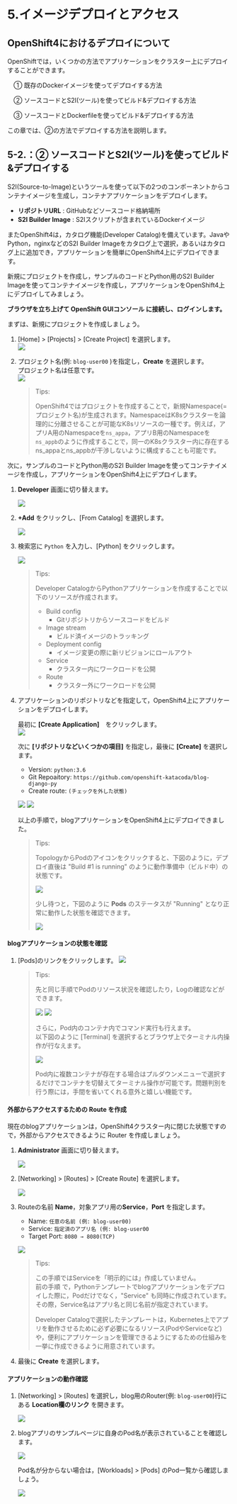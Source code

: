 # 5.イメージデプロイとアクセス
## OpenShift4におけるデプロイについて
OpenShiftでは，いくつかの方法でアプリケーションをクラスター上にデプロイすることができます。

　① 既存のDockerイメージを使ってデプロイする方法

　② ソースコードとS2I(ツール)を使ってビルド&デプロイする方法

　③ ソースコードとDockerfileを使ってビルド&デプロイする方法

この章では、②の方法でデプロイする方法を説明します。


## 5-2.：② ソースコードとS2I(ツール)を使ってビルド&デプロイする
S2I(Source-to-Image)というツールを使って以下の2つのコンポーネントからコンテナイメージを生成し，コンテナアプリケーションをデプロイします。

- **リポジトリURL** : GitHubなどソースコード格納場所
- **S2I Builder Image** : S2Iスクリプトが含まれているDockerイメージ

またOpenShift4は，カタログ機能(Developer Catalog)を備えています。JavaやPython，nginxなどのS2I Builder Imageをカタログ上で選択，あるいはカタログ上に追加でき，アプリケーションを簡単にOpenShift4上にデプロイできます。


新規にプロジェクトを作成し，サンプルのコードとPython用のS2I Builder Imageを使ってコンテナイメージを作成し，アプリケーションをOpenShift4上にデプロイしてみましょう。

**ブラウザを立ち上げて OpenShift GUIコンソール に接続し、ログインします。**

まずは、新規にプロジェクトを作成しましょう。  
1. [Home] > [Projects] > [Create Project] を選択します。  
    ![](images/5-2-create-project.png)

2. プロジェクト名(例: `blog-user00` )を指定し，**Create** を選択します。  
    プロジェクト名は任意です。  
    ![](images/5-2-create-project-blog.png)
    >Tips:
    >
    >OpenShift4ではプロジェクトを作成することで，新規Namespace(=プロジェクト名)が生成されます。NamespaceはK8sクラスターを論理的に分離させることが可能なK8sリソースの一種です。例えば，アプリA用のNamespaceを`ns_appa`，アプリB用のNamespaceを`ns_appb`のように作成することで，同一のK8sクラスター内に存在するns_appaとns_appbが干渉しないように構成することも可能です。


次に，サンプルのコードとPython用のS2I Builder Imageを使ってコンテナイメージを作成し，アプリケーションをOpenShift4上にデプロイします。
1. **Developer** 画面に切り替えます。

    ![](images/5-1-developer-view.png)

2. **+Add** をクリックし、[From Catalog] を選択します。

    ![](images/5-2-devcatalog-python.png)

3. 検索窓に `Python` を入力し、[Python] をクリックします。

    ![](images/5-2-devcatalog-python-1.png)

    >Tips:
    >
    >Developer CatalogからPythonアプリケーションを作成することで以下のリソースが作成されます。
    >- Build config
    >    - Gitリポジトリからソースコードをビルド
    >- Image stream
    >    - ビルド済イメージのトラッキング
    >- Deployment config    
    >    - イメージ変更の際に新リビジョンにロールアウト
    >- Service
    >    - クラスター内にワークロードを公開
    >- Route
    >    - クラスター外にワークロードを公開

3. アプリケーションのリポジトリなどを指定して，OpenShift4上にアプリケーションをデプロイします。

    最初に **[Create Application]**　をクリックします。  
    ![](images/5-2-devcatalog-python-2.png)
    
    次に **[リポジトリなどいくつかの項目]** を指定し，最後に **[Create]** を選択します。  

    - Version: `python:3.6`
    - Git Repoaitory: `https://github.com/openshift-katacoda/blog-django-py` 
    - Create route: `(チェックを外した状態)`

    ![](images/5-2-devcatalog-python-3.png)
    ![](images/5-2-devcatalog-python-4.png)
    
    以上の手順で，blogアプリケーションをOpenShift4上にデプロイできました。  
    
    >Tips:
    >
    >TopologyからPodのアイコンをクリックすると、下図のように，デプロイ直後は "Build #1 is running" のように動作準備中（ビルド中）の状態です。  
    >
    >![](images/5-2-blog-pods-building.png)  
    >
    >少し待つと，下図のように **Pods** のステータスが "Running" となり正常に動作した状態を確認できます。  
    >
    >![](images/5-2-blog-pods-running.png)  
    >
#### blogアプリケーションの状態を確認
1.  [Pods]のリンクをクリックします。
    ![](images/5-2-blog-pods-link.png)
    >Tips:  
    >
    >先と同じ手順でPodのリソース状況を確認したり，Logの確認などができます。  
    >
    >![](images/5-2-blog-pods-status-1.png)
    >![](images/5-2-blog-pods-status-2.png)
    >
    >さらに，Pod内のコンテナ内でコマンド実行も行えます。  
    >以下図のように [Terminal] を選択するとブラウザ上でターミナル内操作が行なえます。  
    >
    >![](images/5-2-blog-pods-status-3.png)
    >
    >Pod内に複数コンテナが存在する場合はプルダウンメニューで選択するだけでコンテナを切替えてターミナル操作が可能です。問題判別を行う際には，手間を省いてくれる意外と嬉しい機能です。

#### 外部からアクセスするための Route を作成
現在のblogアプリケーションは，OpenShift4クラスター内に閉じた状態ですので，外部からアクセスできるように Router を作成しましょう。  

1. **Administrator** 画面に切り替えます。

    ![](images/5-2-administrator-view.png)

2. [Networking] > [Routes] > [Create Route] を選択します。

    ![](images/5-2-blog-create-route-1.png)

3. Routeの名前 **Name**，対象アプリ用の**Service**，**Port** を指定します。
    - Name: `任意の名前 (例: blog-user00)`
    - Service: `指定済のアプリ名 (例: blog-user00`
    - Target Port: `8080 → 8080(TCP)`
    
    ![](images/5-2-blog-create-route-2.png)
    
    >Tips:
    >
    >この手順ではServiceを「明示的には」作成していません。  
    >前の手順 で，Pythonテンプレートでblogアプリケーションをデプロイした際に，Podだけでなく，"Service" も同時に作成されています。
    >その際，Service名はアプリ名と同じ名前が指定されています。
    >
    >Developer Catalogで選択したテンプレートは，Kubernetes上でアプリを動作させるために必ず必要になるリソース(PodやServiceなど)や，便利にアプリケーションを管理できるようにするための仕組みを一挙に作成できるように用意されています。
    >
    
3. 最後に **Create** を選択します。

#### アプリケーションの動作確認
1. [Networking] > [Routes] を選択し，blog用のRouter(例: `blog-user00`)行にある **Location欄のリンク** を開きます。
    
    ![](images/5-2-blog-create-route-3.png)
    

2. blogアプリのサンプルページに自身のPod名が表示されていることを確認します。

    ![](images/5-2-blog-confirm-app-result.png)
    
    Pod名が分からない場合は，[Workloads] > [Pods] のPod一覧から確認しましょう。  
    
    ![](images/5-2-blog-confirm-app-pod.png)
